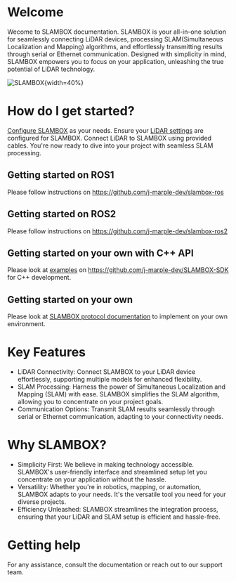 # Welcome
Wecome to SLAMBOX documentation. SLAMBOX is your all-in-one solution for seamlessly connecting LiDAR devices, processing SLAM(Simultaneous Localization and Mapping) algorithms, and effortlessly transmitting results through serial or Ethernet communication. Designed with simplicity in mind, SLAMBOX empowers you to focus on your application, unleashing the true potential of LiDAR technology.

![SLAMBOX](sbox_board_rev2.png){width=40%}

# How do I get started?

[Configure SLAMBOX](SLAMBOXSetting.html) as your needs.
Ensure your [LiDAR settings](LiDARSetting.html) are configured for SLAMBOX.
Connect LiDAR to SLAMBOX using provided cables.
You're now ready to dive into your project with seamless SLAM processing.

## Getting started on ROS1
Please follow instructions on https://github.com/j-marple-dev/slambox-ros

## Getting started on ROS2
Please follow instructions on https://github.com/j-marple-dev/slambox-ros2

## Getting started on your own with C++ API
Please look at [examples](https://github.com/j-marple-dev/SLAMBOX-SDK/tree/main/examples) on https://github.com/j-marple-dev/SLAMBOX-SDK for C++ development.

## Getting started on your own
Please look at [SLAMBOX protocol documentation](SLAMBOX_Protocol.pdf) to implement on your own environment.


# Key Features

* LiDAR Connectivity: Connect SLAMBOX to your LiDAR device effortlessly, supporting multiple models for enhanced flexibility.
* SLAM Processing: Harness the power of Simultaneous Localization and Mapping (SLAM) with ease. SLAMBOX simplifies the SLAM algorithm, allowing you to concentrate on your project goals.
* Communication Options: Transmit SLAM results seamlessly through serial or Ethernet communication, adapting to your connectivity needs.

# Why SLAMBOX?

* Simplicity First: We believe in making technology accessible. SLAMBOX's user-friendly interface and streamlined setup let you concentrate on your application without the hassle.
* Versatility: Whether you're in robotics, mapping, or automation, SLAMBOX adapts to your needs. It's the versatile tool you need for your diverse projects.
* Efficiency Unleashed: SLAMBOX streamlines the integration process, ensuring that your LiDAR and SLAM setup is efficient and hassle-free.


# Getting help
For any assistance, consult the documentation or reach out to our support team.

